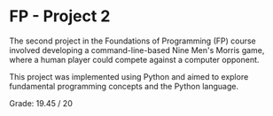 # FP - Project 2

The second project in the Foundations of Programming (FP) course involved developing a command-line-based Nine Men's Morris game, where a human player could compete against a computer opponent.

This project was implemented using Python and aimed to explore fundamental programming concepts and the Python language.

Grade: 19.45 / 20
